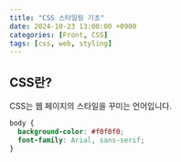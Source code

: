 ```yaml
---
title: "CSS 스타일링 기초"
date: 2024-10-23 13:00:00 +0900
categories: [Front, CSS]
tags: [css, web, styling]
---
```


## CSS란?

CSS는 웹 페이지의 스타일을 꾸미는 언어입니다.

```css
body {
  background-color: #f0f0f0;
  font-family: Arial, sans-serif;
}
```
